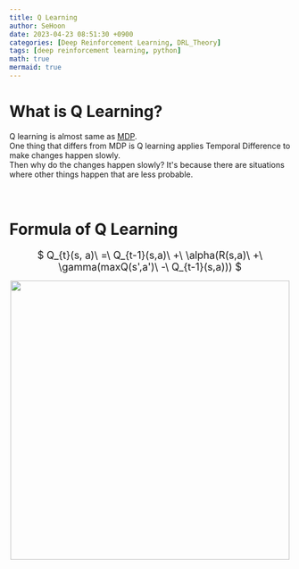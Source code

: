 ```yaml
---
title: Q Learning
author: SeHoon
date: 2023-04-23 08:51:30 +0900
categories: [Deep Reinforcement Learning, DRL_Theory]
tags: [deep reinforcement learning, python]
math: true
mermaid: true
---
```


# What is Q Learning?
Q learning is almost same as [MDP](https://csh970605.github.io/posts/MDP/).<br>
One thing that differs from MDP is Q learning applies Temporal Difference to make changes happen slowly. <br>
Then why do the changes happen slowly? It's because there are situations where other things happen that are less probable.
<br><br><br>

# Formula of Q Learning

<center>
<font size=4>

$ Q_{t}(s, a)\ =\ Q_{t-1}(s,a)\ +\ \alpha(R(s,a)\ +\ \gamma(maxQ(s',a')\ -\ Q_{t-1}(s,a))) $
</font>
</center>




<center>
<img src="" width=500>
</center>
<br><br>